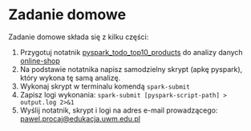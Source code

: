# Zadanie domowe

Zadanie domowe składa się z kilku części:

1. Przygotuj notatnik [pyspark_todo_top10_products](pyspark_todo_top10_products.ipynb) do analizy danych [online-shop](../data/sklep.zip)
2. Na podstawie notatnika napisz samodzielny skrypt (apkę pyspark), który wykona tę samą analizę.
3. Wykonaj skrypt w terminalu komendą `spark-submit`
4. Zapisz logi wykonania: `spark-submit [pyspark-script-path] > output.log 2>&1`
5. Wyślij notatnik, skrypt i logi na adres e-mail prowadzącego: pawel.procaj@edukacja.uwm.edu.pl

